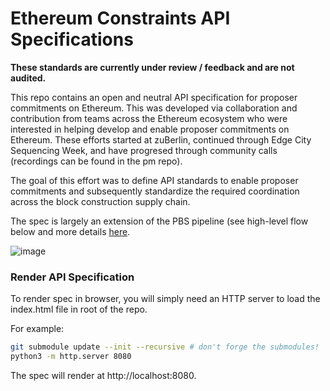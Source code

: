 # Ethereum Constraints API Specifications

**These standards are currently under review / feedback and are not audited.**

This repo contains an open and neutral API specification for proposer commitments on Ethereum. This was developed via collaboration and contribution from teams across the Ethereum ecosystem who were interested in helping develop and enable proposer commitments on Ethereum. These efforts started at zuBerlin, continued through Edge City Sequencing Week, and have progresed through community calls (recordings can be found in the pm repo). 

The goal of this effort was to define API standards to enable proposer commitments and subsequently standardize the required coordination across the block construction supply chain.

The spec is largely an extension of the PBS pipeline (see high-level flow below and more details [here](https://github.com/ethereum-commitments/commitment-specs/blob/main/specs/preconf-api.md). 

![image](https://github.com/user-attachments/assets/0b402fa0-bade-429f-b8cd-fcbd06adc572)

### Render API Specification
To render spec in browser, you will simply need an HTTP server to load the index.html file in root of the repo.

For example:

```bash
git submodule update --init --recursive # don't forge the submodules!
python3 -m http.server 8080
```

The spec will render at http://localhost:8080.
